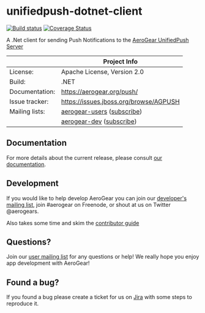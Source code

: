 unifiedpush-dotnet-client
=========================

[![Build status](https://ci.appveyor.com/api/projects/status/dljwr39k4jco3qrk?svg=true)](https://ci.appveyor.com/project/edewit/aerogear-unifiedpush-dotnet-client)
[![Coverage Status](https://coveralls.io/repos/edewit/aerogear-unifiedpush-dotnet-client/badge.svg?branch=master&service=github)](https://coveralls.io/github/edewit/aerogear-unifiedpush-dotnet-client?branch=master)

A .Net client for sending Push Notifications to the [AeroGear UnifiedPush Server](https://github.com/aerogear/aerogear-unifiedpush-server)

|                 | Project Info  |
| --------------- | ------------- |
| License:        | Apache License, Version 2.0  |
| Build:          | .NET  |
| Documentation:  | https://aerogear.org/push/  |
| Issue tracker:  | https://issues.jboss.org/browse/AGPUSH  |
| Mailing lists:  | [aerogear-users](http://aerogear-users.1116366.n5.nabble.com/) ([subscribe](https://lists.jboss.org/mailman/listinfo/aerogear-users))  |
|                 | [aerogear-dev](http://aerogear-dev.1069024.n5.nabble.com/) ([subscribe](https://lists.jboss.org/mailman/listinfo/aerogear-dev))  |

## Documentation

For more details about the current release, please consult [our documentation](https://aerogear.org/docs/unifiedpush/).

## Development

If you would like to help develop AeroGear you can join our [developer's mailing list](https://lists.jboss.org/mailman/listinfo/aerogear-dev), join #aerogear on Freenode, or shout at us on Twitter @aerogears.

Also takes some time and skim the [contributor guide](http://aerogear.org/docs/guides/Contributing/)

## Questions?

Join our [user mailing list](https://lists.jboss.org/mailman/listinfo/aerogear-users) for any questions or help! We really hope you enjoy app development with AeroGear!

## Found a bug?

If you found a bug please create a ticket for us on [Jira](https://issues.jboss.org/browse/AGPUSH) with some steps to reproduce it.

